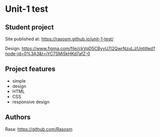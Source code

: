 # Unit-1 test

## Student project

Site published at: https://rasosm.github.io/unit-1-test/

Design: https://www.figma.com/file/ckVqD5CByyU7l2QwrNzuLJ/Untitled?node-id=0%3A3&t=iYC7SMi5kHKd7afZ-0

## Project features

-   simple
-   design
-   HTML
-   CSS
-   responsive design

## Authors

Rasa: https://github.com/Rasosm

